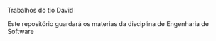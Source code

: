 Trabalhos do tio David

Este repositório guardará os materias da disciplina de Engenharia de Software
